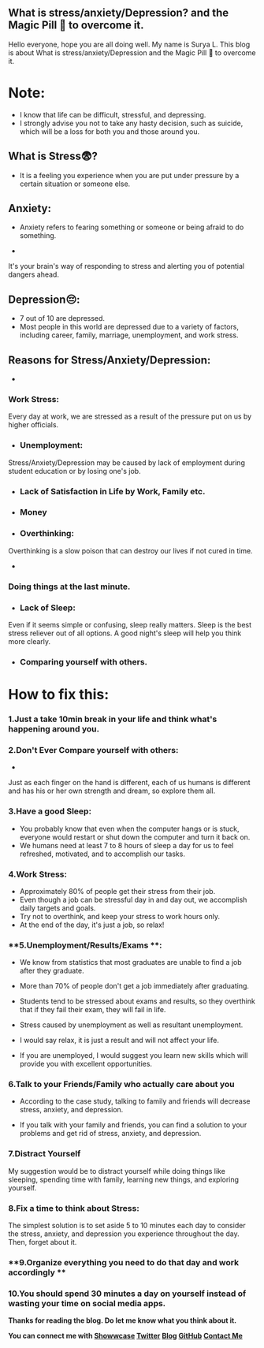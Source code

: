## What is stress/anxiety/Depression? and the Magic Pill 💊 to overcome it.

Hello everyone, hope you are all doing well. My name is Surya L. This blog is about What is stress/anxiety/Depression and the Magic Pill 💊 to overcome it.

# **Note:**
- I know that life can be difficult, stressful, and depressing.
- I strongly advise you not to take any hasty decision, such as suicide, which will be a loss for both you and those around you.

## What is Stress😨?

- It is a feeling you experience when you are put under pressure by a certain situation or someone else.

## Anxiety:
- Anxiety refers to fearing something or someone or being afraid to do something.

- 
It's your brain's way of responding to stress and alerting you of potential dangers ahead.

## Depression😔:
- 7 out of 10 are depressed.
- Most people in this world are depressed due to a variety of factors, including career, family, marriage, unemployment, and work stress.

## Reasons for Stress/Anxiety/Depression:

- 
### Work Stress:
Every day at work, we are stressed as a result of the pressure put on us by higher officials.

- ### Unemployment:
Stress/Anxiety/Depression may be caused by lack of employment during student education or by losing one's job.

- ### Lack of Satisfaction in Life by Work, Family etc.

- ### Money

- ### Overthinking:
Overthinking is a slow poison that can destroy our lives if not cured in time.

- 
### Doing things at the last minute.

- ### Lack of Sleep:
Even if it seems simple or confusing, sleep really matters.
Sleep is the best stress reliever out of all options.
A good night's sleep will help you think more clearly.


- ### Comparing yourself with others.

# How to fix this:


### 1.Just a take 10min break in your life and think what's happening around you.

### **2.Don't Ever Compare yourself with others:**

- 
Just as each finger on the hand is different, each of us humans is different and has his or her own strength and dream, so explore them all.

### **3.Have a good Sleep:**
- You probably know that even when the computer hangs or is stuck, everyone would restart or shut down the computer and turn it back on.
- We humans need at least 7 to 8 hours of sleep a day for us to feel refreshed, motivated, and to accomplish our tasks.

###  **4.Work Stress**:
- Approximately 80% of people get their stress from their job.
- Even though a job can be stressful day in and day out, we accomplish daily targets and goals.
- Try not to overthink, and keep your stress to work hours only.
- At the end of the day, it's just a job, so relax!


### **5.Unemployment/Results/Exams **:

- We know from statistics that most graduates are unable to find a job after they graduate.

- More than 70% of people don't get a job immediately after graduating.

- Students tend to be stressed about exams and results, so they overthink that if they fail their exam, they will fail in life.

- Stress caused by unemployment as well as resultant unemployment. 
- I would say relax, it is just a result and will not affect your life. 
- If you are unemployed, I would suggest you learn new skills which will provide you with excellent opportunities.

### **6.Talk to your Friends/Family who actually care about you**

- According to the case study, talking to family and friends will decrease stress, anxiety, and depression.

- If you talk with your family and friends, you can find a solution to your problems and get rid of stress, anxiety, and depression.

### **7.Distract Yourself**

My suggestion would be to distract yourself while doing things like sleeping, spending time with family, learning new things, and exploring yourself.

### **8.Fix a time to think about Stress:**
The simplest solution is to set aside 5 to 10 minutes each day to consider the stress, anxiety, and depression you experience throughout the day. Then, forget about it.


### **9.Organize everything you need to do that day and work accordingly **

### **10.You should spend 30 minutes a day on yourself instead of wasting your time on social media apps.**

**Thanks for reading the blog. Do let me know what you think about it.**

**You can connect me with <a href="https://www.showwcase.com/suryal8991">Showwcase</a>
<a href="https://twitter.com/SURYA_L1998">Twitter</a>
<a href="https://blog.surya-l.com/">Blog</a>
<a href="https://github.com/Surya8991">GitHub</a>
<a href="mailto:contact@surya-l.com">Contact Me</a>**
